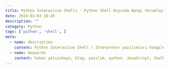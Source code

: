```yaml
---
title: Python Interactive Shells - Python Shell Dışında Hangi Yorumlayıcılar Var? Hangi Yorumlayıcı Daha İyi
date: 2019-01-03 10:20
description: ""
category: Python
tags: ['python', 'shell', ]
meta:
  - name: description
    content: Python Interactive Shell / Interpreter yazılımları hangileri? Hangi Yorumlayıcı Daha İyi
  - name: keywords
    content: hakan yalçınkaya, blog, yazılım, python, JavaScript, YouTube, vue, vuepress, jamstack, staticgen, github, github pages, linux, file manager, mac os, ipython, bpython, ptpython
---
```

<Title/>

![Python](../img/ipython.png)

Uzun zamandır IPython kullanıyorum. [Jupyter](https://jupyter.org/) kullananlar en azından paket yükleme sırasında IPython ismini görmüştür diye düşünüyorum. Özellikle Django ile proje geliştirirken Shell'in sürekli açık kalmasını seviyorum ve en çok rahat ettiğim Interpreter IPython. Ama yinede burada ufak bir liste olması gerektiğine inanıyorum. Son birkaç gündür bpython'ı inceliyorum. Kod yazarken daha motive edici bir arayüzü var. Yinede IPython'dan vazgeçebilecekmiyim bilemiyorum :)

[Django extensions](https://github.com/django-extensions/django-extensions) ile birlikte Ipython kullanmak çok keyifli. Kendi sitesinde ayrıca bpython ve ptpython'a destek verdiğini de yazmış. Bunun üzerine bpython ve ptpython'ı denedim. Sonuç? bence üçünü de yükleyin, kullanın biraz, sonra birlikte sohbet edelim :)

IPython Tutorial : [https://ipython.readthedocs.io/en/stable/interactive/tutorial.html](https://ipython.readthedocs.io/en/stable/interactive/tutorial.html)


* [IPython](https://ipython.readthedocs.io/en/stable/index.html)
* [bpython](https://bpython-interpreter.org/)
* [ptpython](https://github.com/prompt-toolkit/ptpython)
* [Django Shell Plus'ın IPython, bpython ve ptpython ile çalıştırılabilmesi..](https://django-extensions.readthedocs.io/en/latest/shell_plus.html)
